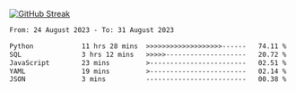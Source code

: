 [![GitHub Streak](https://streak-stats.demolab.com?user=renren-017&theme=sea&hide_border=true&background=DD272700)](https://git.io/streak-stats)

<!--START_SECTION:waka-->

```txt
From: 24 August 2023 - To: 31 August 2023

Python            11 hrs 28 mins  >>>>>>>>>>>>>>>>>>>------   74.11 %
SQL               3 hrs 12 mins   >>>>>--------------------   20.72 %
JavaScript        23 mins         >------------------------   02.51 %
YAML              19 mins         >------------------------   02.14 %
JSON              3 mins          -------------------------   00.38 %
```

<!--END_SECTION:waka-->
